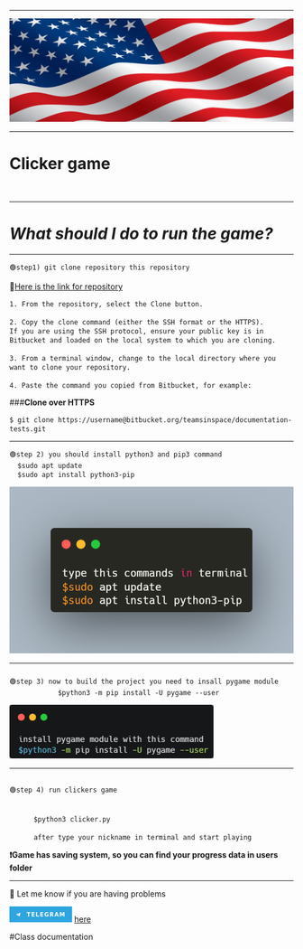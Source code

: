 ---------

![banner.jpg](images/banner.jpg)


-----------



 Clicker game
===
️

----

*__What should I do to run the game?__*
===========

----
```
🟢step1) git clone repository this repository
```

🔗[Here is the link for repository](https://github.com/Rudolf199/python-code-review.git)

```
1. From the repository, select the Clone button.

2. Copy the clone command (either the SSH format or the HTTPS).
If you are using the SSH protocol, ensure your public key is in Bitbucket and loaded on the local system to which you are cloning.

3. From a terminal window, change to the local directory where you want to clone your repository.

4. Paste the command you copied from Bitbucket, for example:
```
###**Clone over HTTPS**
```
$ git clone https://username@bitbucket.org/teamsinspace/documentation-tests.git
```
-------

```
🟢step 2) you should install python3 and pip3 command
  $sudo apt update
  $sudo apt install python3-pip
```

![pip.png](images/pip.png)

-------
###
```
🟢step 3) now to build the project you need to insall pygame module
            $python3 -m pip install -U pygame --user
```
![pygame.png](images/pygameinst.png)

--------
##
```
🟢step 4) run clickers game


      $python3 clicker.py
      
      after type your nickname in terminal and start playing
```
**❗Game has saving system, so you can find your progress data in users folder**


------




📱 Let me know if you are having problems

![tg.png](images/tg.png) [here](https://t.me/Roudolf)





#Class documentation
